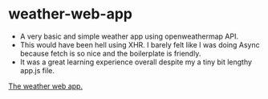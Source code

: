 # weather-web-app

- A very basic and simple weather app using openweathermap API.
- This would have been hell using XHR. I barely felt like I was doing Async because fetch is so nice and the boilerplate is friendly.
- It was a great learning experience overall despite my a tiny bit lengthy app.js file.

[The weather web app.](https://marisacodes.github.io/weather-web-app/)
